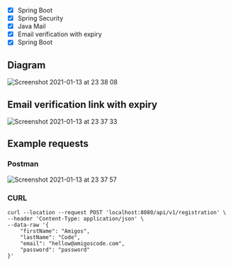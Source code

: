 
- [x] Spring Boot
- [x] Spring Security
- [x] Java Mail
- [x] Email verification with expiry
- [x] Spring Boot

## Diagram
![Screenshot 2021-01-13 at 23 38 08](https://user-images.githubusercontent.com/40702606/104789980-15581a00-578e-11eb-998d-30f2e6a9f461.png)

## Email verification link with expiry
![Screenshot 2021-01-13 at 23 37 33](https://user-images.githubusercontent.com/40702606/104789893-0c674880-578e-11eb-939a-2a1cd3a8dfd2.png)

## Example requests
### Postman
![Screenshot 2021-01-13 at 23 37 57](https://user-images.githubusercontent.com/40702606/104790087-7a137480-578e-11eb-8141-307a8850c39e.png)

### CURL
```
curl --location --request POST 'localhost:8080/api/v1/registration' \
--header 'Content-Type: application/json' \
--data-raw '{
    "firstName": "Amigos",
    "lastName": "Code",
    "email": "hellow@amigoscode.com",
    "password": "password"
}'
```
